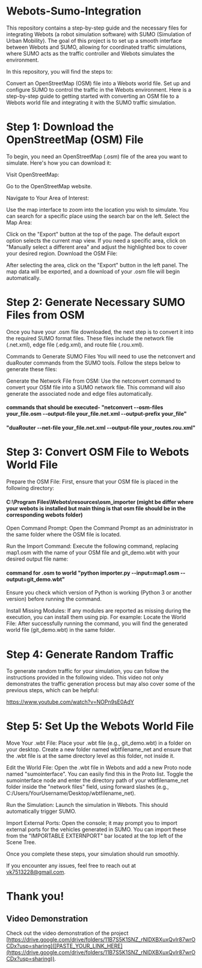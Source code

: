 # Webots-Sumo-Integration
This repository contains a step-by-step guide and the necessary files for integrating Webots (a robot simulation software) with SUMO (Simulation of Urban Mobility). The goal of this project is to set up a smooth interface between Webots and SUMO, allowing for coordinated traffic simulations, where SUMO acts as the traffic controller and Webots simulates the environment.

In this repository, you will find the steps to:

Convert an OpenStreetMap (OSM) file into a Webots world file.
Set up and configure SUMO to control the traffic in the Webots environment.
Here is a step-by-step guide to getting started with converting an OSM file to a Webots world file and integrating it with the SUMO traffic simulation.

# Step 1: Download the OpenStreetMap (OSM) File
To begin, you need an OpenStreetMap (.osm) file of the area you want to simulate. Here's how you can download it:

Visit OpenStreetMap:

Go to the OpenStreetMap website.

Navigate to Your Area of Interest:

Use the map interface to zoom into the location you wish to simulate.
You can search for a specific place using the search bar on the left.
Select the Map Area:

Click on the "Export" button at the top of the page.
The default export option selects the current map view.
If you need a specific area, click on "Manually select a different area" and adjust the highlighted box to cover your desired region.
Download the OSM File:

After selecting the area, click on the "Export" button in the left panel.
The map data will be exported, and a download of your .osm file will begin automatically.

# Step 2: Generate Necessary SUMO Files from OSM
Once you have your .osm file downloaded, the next step is to convert it into the required SUMO format files. These files include the network file (.net.xml), edge file (.edg.xml), and route file (.rou.xml).

Commands to Generate SUMO Files
You will need to use the netconvert and duaRouter commands from the SUMO tools. Follow the steps below to generate these files:

Generate the Network File from OSM: Use the netconvert command to convert your OSM file into a SUMO network file. This command will also generate the associated node and edge files automatically.

#### commands that should be executed-   "netconvert --osm-files your_file.osm --output-file your_file.net.xml --output-prefix your_file"
####                                  "duaRouter --net-file your_file.net.xml --output-file your_routes.rou.xml"

# Step 3: Convert OSM File to Webots World File
Prepare the OSM File: First, ensure that your OSM file is placed in the following directory:
####  C:\Program Files\Webots\resources\osm_importer (might be differ where your webots is installed but main thing is that osm file should be in the corresponding webots folder)
Open Command Prompt: Open the Command Prompt as an administrator in the same folder where the OSM file is located.

Run the Import Command: Execute the following command, replacing map1.osm with the name of your OSM file and git_demo.wbt with your desired output file name:

#### command for .osm to world "python importer.py --input=map1.osm --output=git_demo.wbt"
Ensure you check which version of Python is working (Python 3 or another version) before running the command.

Install Missing Modules: If any modules are reported as missing during the execution, you can install them using pip. For example:
Locate the World File: After successfully running the command, you will find the generated world file (git_demo.wbt) in the same folder.

# Step 4: Generate Random Traffic
To generate random traffic for your simulation, you can follow the instructions provided in the following video. This video not only demonstrates the traffic generation process but may also cover some of the previous steps, which can be helpful:

https://www.youtube.com/watch?v=NOPn9sE0AdY

# Step 5: Set Up the Webots World File
Move Your .wbt File: Place your .wbt file (e.g., git_demo.wbt) in a folder on your desktop. Create a new folder named wbtfilename_net and ensure that the .wbt file is at the same directory level as this folder, not inside it.

Edit the World File: Open the .wbt file in Webots and add a new Proto node named "sumointerface". You can easily find this in the Proto list. Toggle the sumointerface node and enter the directory path of your wbtfilename_net folder inside the "network files" field, using forward slashes (e.g., C:/Users/YourUsername/Desktop/wbtfilename_net).

Run the Simulation: Launch the simulation in Webots. This should automatically trigger SUMO.

Import External Ports: Open the console; it may prompt you to import external ports for the vehicles generated in SUMO. You can import these from the "IMPORTABLE EXTERNPORT" bar located at the top left of the Scene Tree.

Once you complete these steps, your simulation should run smoothly.

If you encounter any issues, feel free to reach out at vk7513228@gmail.com.

# Thank you!

## Video Demonstration
Check out the video demonstration of the project [https://drive.google.com/drive/folders/11B7S5K1SNZ_rNlDXBXuxQvIr87wrOCDx?usp=sharing]([PASTE_YOUR_LINK_HERE](https://drive.google.com/drive/folders/11B7S5K1SNZ_rNlDXBXuxQvIr87wrOCDx?usp=sharing)).





